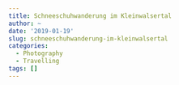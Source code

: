 ```yaml
---
title: Schneeschuhwanderung im Kleinwalsertal
author: ~
date: '2019-01-19'
slug: schneeschuhwanderung-im-kleinwalsertal
categories:
  - Photography
  - Travelling
tags: []
---
```


<!--more-->
